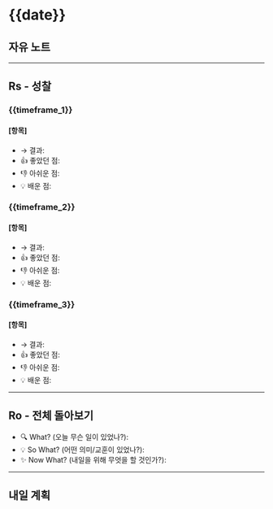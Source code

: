 # {{date}}

## 자유 노트

<!-- 구조화되지 않은 생각, 감정, 아이디어를 자유롭게 -->

---

## Rs - 성찰

<!-- 완료한 항목들을 성찰합니다 -->

### {{timeframe_1}}

#### [항목]

- → 결과:
- 👍 좋았던 점:
- 👎 아쉬운 점:
- 💡 배운 점:

### {{timeframe_2}}

#### [항목]

- → 결과:
- 👍 좋았던 점:
- 👎 아쉬운 점:
- 💡 배운 점:

### {{timeframe_3}}

#### [항목]

- → 결과:
- 👍 좋았던 점:
- 👎 아쉬운 점:
- 💡 배운 점:

---

## Ro - 전체 돌아보기

<!-- 하루 전체를 돌아보며 의미를 발견합니다 -->

- 🔍 What? (오늘 무슨 일이 있었나?):
- 💡 So What? (어떤 의미/교훈이 있었나?):
- ✨ Now What? (내일을 위해 무엇을 할 것인가?):

---

## 내일 계획

